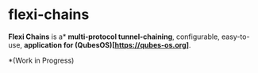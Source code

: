 # flexi-chains
**Flexi Chains** is a* **multi-protocol tunnel-chaining**, configurable, easy-to-use, **application for (QubesOS)[https://qubes-os.org]**.  

*(Work in Progress)

